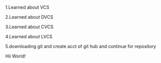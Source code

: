 1.Learned about VCS

2.Learned about DVCS

3.Learned about CVCS

4.Learned about LVCS

5.downloading git and create acct of git hub and continue for repository 

Hii World!